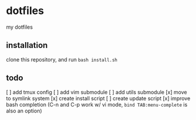 # dotfiles
my dotfiles

## installation
clone this repository, and run `bash install.sh`

## todo
[ ] add tmux config
[ ] add vim submodule
[ ] add utils submodule
[x] move to symlink system
[x] create install script
[ ] create update script
[x] improve bash completion (C-n and C-p work w/ vi mode, `bind TAB:menu-complete` is also an option)
